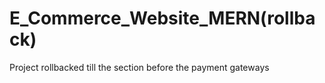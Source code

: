 # E_Commerce_Website_MERN(rollback)
Project rollbacked till the section before the payment gateways
